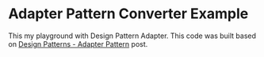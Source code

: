 # Adapter Pattern Converter Example

This my playground with Design Pattern Adapter. This code was built based on [Design Patterns - Adapter Pattern](https://www.tutorialspoint.com/design_pattern/adapter_pattern.htm) post.
